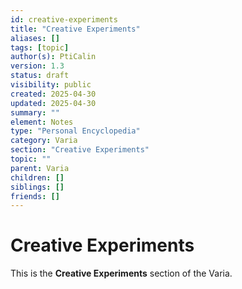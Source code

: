 ```yaml
---
id: creative-experiments
title: "Creative Experiments"
aliases: []
tags: [topic]
author(s): PtiCalin
version: 1.3
status: draft
visibility: public
created: 2025-04-30
updated: 2025-04-30
summary: ""
element: Notes
type: "Personal Encyclopedia"
category: Varia
section: "Creative Experiments"
topic: ""
parent: Varia
children: []
siblings: []
friends: []
---
```

# Creative Experiments

This is the **Creative Experiments** section of the Varia.
